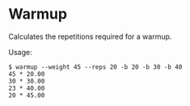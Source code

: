 # Warmup

Calculates the repetitions required for a warmup.

Usage:

    $ warmup --weight 45 --reps 20 -b 20 -b 30 -b 40
    45 * 20.00
    30 * 30.00
    23 * 40.00
    20 * 45.00
